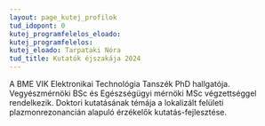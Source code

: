 ```yaml
---
layout: page_kutej_profilok
tud_idopont: 0
kutej_programfelelos_eloado: 
kutej_programfelelos: 
kutej_eloado: Tarpataki Nóra
tud_title: Kutatók éjszakája 2024
---
```


A BME VIK Elektronikai Technológia Tanszék PhD hallgatója. Vegyészmérnöki BSc és Egészségügyi mérnöki MSc végzettséggel rendelkezik. 
Doktori kutatásának témája a lokalizált felületi plazmonrezonancián alapuló érzékelők kutatás-fejlesztése.
